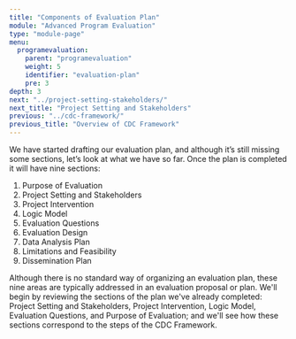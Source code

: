 ```yaml
---
title: "Components of Evaluation Plan"
module: "Advanced Program Evaluation"
type: "module-page"
menu:
  programevaluation:
    parent: "programevaluation"
    weight: 5
    identifier: "evaluation-plan"
    pre: 3
depth: 3
next: "../project-setting-stakeholders/"
next_title: "Project Setting and Stakeholders"
previous: "../cdc-framework/"
previous_title: "Overview of CDC Framework"
---
```


We have started drafting our evaluation plan, and although it’s still missing some sections, let’s look at what we have so far. Once the plan is completed it will have nine sections:

<div class="card bg-light mb-4">
  <div class="card-body">
    <ol>
        <li>Purpose of Evaluation</li>
        <li>Project Setting and Stakeholders</li>
        <li>Project Intervention</li>
        <li>Logic Model</li>
        <li>Evaluation Questions</li>
        <li>Evaluation Design</li>
        <li>Data Analysis Plan</li>
        <li>Limitations and Feasibility</li>
        <li>Dissemination Plan</li>
    </ol>    
  </div>
</div>

Although there is no standard way of organizing an evaluation plan, these nine areas are typically addressed in an evaluation proposal or plan. We'll begin by reviewing the sections of the plan we've already completed: Project Setting and Stakeholders, Project Intervention, Logic Model, Evaluation Questions, and Purpose of Evaluation; and we'll see how these sections correspond to the steps of the CDC Framework.
